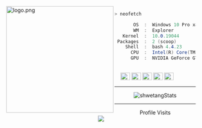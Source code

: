  <img align="left" src="https://cdn.discordapp.com/attachments/930031622135377953/930115644064681984/tumblr_n8gux98bRT1r6zgh0o1_500.gif" alt="logo.png" width="285" /> 
 
```zsh
> neofetch
```


```csharp
       OS  :  Windows 10 Pro x86_64
       WM  :  Explorer
   Kernel  :  10.0.19044
 Packages  :  2 (scoop)
    Shell  :  bash 4.4.23
      CPU  :  Intel(R) Core(TM) i7-9750H CPU @ 2.600GHz
      GPU  :  NVIDIA GeForce GTX 1660 Ti
```

 <p align="left">
  &nbsp; &nbsp; &nbsp; &nbsp; &nbsp;&nbsp; &nbsp; &nbsp; &nbsp; &nbsp;&nbsp; &nbsp; &nbsp; &nbsp; &nbsp; &nbsp; &nbsp; &nbsp; &nbsp; &nbsp; &nbsp;&nbsp; &nbsp; &nbsp; &nbsp; &nbsp;&nbsp; &nbsp; &nbsp; &nbsp; &nbsp;
  <img alt="#474342" src="https://via.placeholder.com/15/474342/000000?text=+" width="25" height="20" />
  <img alt="#fbedf6" src="https://via.placeholder.com/15/4ca4eb/000000?text=+" width="25" height="20" />
  <img alt="#c9594d" src="https://via.placeholder.com/15/d74681/000000?text=+" width="25" height="20" />
  <img alt="#f8b9b2" src="https://via.placeholder.com/15/60409c/000000?text=+" width="25" height="20" />
  <img alt="#ae9c9d" src="https://via.placeholder.com/15/ae9c9d/000000?text=+" width="25" height="20" />
</p>

---

<p align="center">
  <img src="https://github-readme-stats.vercel.app/api?username=C1pHrr&theme=dark&show_icons=true" alt="shwetangStats" />  
</p>

---

<p align="center"> 
  Profile Visits<br>
  <img src="https://profile-counter.glitch.me/gk4t/count.svg" />
</p>
